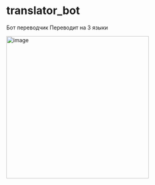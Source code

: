 # translator_bot

Бот переводчик
Переводит на 3 языки

<img width="373" alt="image" src="https://github.com/kilicheva/translator_bot/assets/88190535/dbff1b01-10ff-43ee-b6be-99a3ea3b92be">

